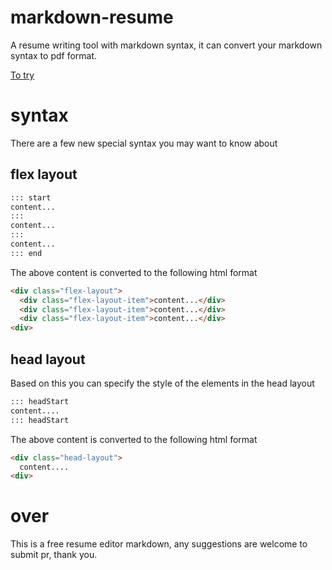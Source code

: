 # markdown-resume
A resume writing tool with markdown syntax, it can convert your markdown syntax to pdf format.

[To try](https://acmenlei.github.io/markdown-resume-to-pdf/dist/)

# syntax
There are a few new special syntax you may want to know about
## flex layout
```md
::: start
content...
:::
content...
:::
content...
::: end
```
The above content is converted to the following html format
```html
<div class="flex-layout">
  <div class="flex-layout-item">content...</div>
  <div class="flex-layout-item">content...</div>
  <div class="flex-layout-item">content...</div>
<div>
```
## head layout
Based on this you can specify the style of the elements in the head layout
```md
::: headStart
content....
::: headStart
```
The above content is converted to the following html format
```html
<div class="head-layout">
  content....
<div>
```
# over
This is a free resume editor markdown, any suggestions are welcome to submit pr, thank you.